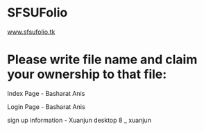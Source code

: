 # SFSUFolio
www.sfsufolio.tk


# Please write file name and claim your ownership to that file:
Index Page - Basharat Anis

Login Page - Basharat Anis 

  sign up information - Xuanjun
  desktop 8 _ xuanjun 
